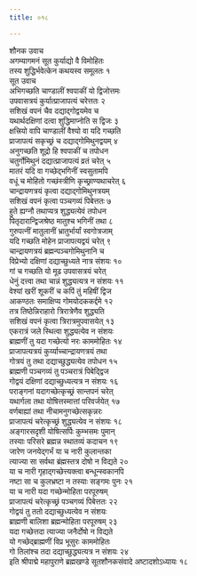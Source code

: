 ```yaml
---
title: ०१८

---
```

शौनक उवाच  
अगम्यागमनं सूत कुर्याद्यो वै विमोहितः  
तस्य शुद्धिर्भवेत्केन कथयस्व समूलतः १  
सूत उवाच  
अभिगच्छति चाण्डालीं श्वपाकीं यो द्विजोत्तमः  
उपवासत्रयं कुर्यात्प्राजापत्यं चरेत्ततः २  
सशिखं वपनं चैव दद्याद्गोद्वयमेव च  
यथार्थदक्षिणां दत्वा शुद्धिमाप्नोति स द्विजः ३  
क्षत्त्रियो वापि चाण्डालीं वैश्यो वा यदि गच्छति  
प्राजापत्यं सकृच्छ्रं च दद्याद्गोमिथुनद्वयम् ४  
अनुगच्छति शूद्रो हि श्वपाकीं च तपोधन  
चतुर्गोमिथुनं दद्यात्प्राजापत्यं व्रतं चरेत् ५  
मातरं यदि वा गच्छेद्भगिनीं स्वसुतामपि  
वधूं च मोहितो गच्छंस्त्रीणि कृच्छ्राण्यथाचरेत् ६  
चान्द्रायणत्रयं कृत्वा दद्याद्गोमिथुनत्रयम्  
सशिखं वपनं कृत्वा पञ्चगव्यं पिबेत्ततः ७  
हुते ह्यग्नौ तथाप्यत्र शुद्ध्यत्येवं तपोधन  
पितृदारान्द्विजश्रेष्ठ मातुश्च भगिनीं तथा ८  
गुरुपत्नीं मातुलानीं भ्रातुर्भार्यां स्वगोत्रजाम्  
यदि गच्छति मोहेन प्राजापत्यद्वयं चरेत् ९  
चान्द्रायणत्रयं ब्रह्मन्पञ्चगोमिथुनानि च  
विप्रेभ्यो दक्षिणां दद्याच्छुध्यते नात्र संशयः १०  
गां च गच्छति यो मूढ उपवासत्रयं चरेत्  
धेनुं दत्त्वा तथा चान्नं शुद्ध्यत्यत्र न संशयः ११  
वेश्यां खरीं शूकरीं च कपिं तुं महिषीं द्विज  
आकण्ठतः समाक्षिप्य गोमयोदककर्द्दमे १२  
तत्र तिष्ठेन्निराहारो त्रिरात्रेणैव शुद्ध्यति  
सशिखं वपनं कृत्वा त्रिरात्रमुपवासयेत् १३  
एकरात्रं जले स्थित्वा शुद्ध्यत्येव न संशयः  
ब्राह्मणीं तु यदा गच्छेत्यो नरः काममोहितः १४  
प्राजापत्यत्रयं कुर्य्याच्चान्द्रायणत्रयं तथा  
गोत्रयं तु तथा दद्याच्छुद्ध्यत्येव तपोधन १५  
ब्राह्मणी पञ्चगव्यं तु पञ्चरात्रं पिबेद्द्विज  
गोद्वयं दक्षिणां दद्याच्छुध्यत्यत्र न संशयः १६  
पराङ्गनां यदागच्छेत्कृच्छ्रं सान्तपनं चरेत्  
यथार्गला तथा योषित्तस्मात्तां परिवर्जयेत् १७  
वर्णबाह्यां तथा नीचामनुगच्छेत्सकृन्नरः  
प्राजापत्यं चरेत्कृच्छ्रं शुद्ध्यत्येव न संशयः १८  
अङ्गारसदृशी योषित्सर्पिः कुम्भसमः पुमान्  
तस्याः परिसरे ब्रह्मन्न स्थातव्यं कदाचन १९  
जारेण जनयेद्गर्भं या च नारी कुलान्तका  
त्याज्या सा सर्वथा ब्रंह्मस्तत्र दोषो न विद्यते २०  
या च नारी गृहाद्गच्छेत्त्यक्त्वा बन्धून्स्वकानपि  
नष्टा सा च कुलभ्रष्टा न तस्याः सङ्गमः पुनः २१  
या च नारी यदा गच्छेन्मोहिता परपूरुषम्  
प्राजापत्यं चरेत्कृच्छ्रं पञ्चगव्यं पिबेत्ततः २२  
गोद्वयं तु ततो दद्याच्छुध्यत्येव न संशयः  
ब्राह्मणी बालिशा ब्रह्मन्मोहिता परपूरुषम् २३  
यदा गच्छेत्तदा त्याज्या जनैर्दोषो न विद्यते  
यो गच्छेद्ब्राह्मणीं विप्र भूसुरः काममोहितः  
गो तिलांश्च तदा दद्याच्छुद्ध्यत्यत्र न संशयः २४  
इति श्रीपाद्मे महापुराणे ब्रह्मखण्डे सूतशौनकसंवादे अष्टादशोऽध्यायः १८